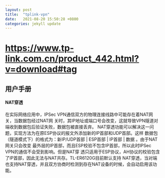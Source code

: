 ```yaml
---
layout: post
title:  "tplink-vpn"
date:   2021-08-20 15:50:28 +0800
categories: jekyll update
---
```


# https://www.tp-link.com.cn/product_442.html?v=download#tag

## 用户手册

#### NAT穿透
在实际网络应用中，IPSec VPN通信双方的物理连接线路中可能存在着NAT网关，当数据包经过NAT网
关时，其IP地址或端口号会改变，这就导致VPN隧道对端收到数据包后验证失败，数据包被直接丢弃。
NAT穿透功能可以解决这一问题，实现方法为在原ESP协议的报文外添加新的IP首部和UDP首部。这样
数据包（隧道模式下）的格式为：新IP/UDP首部 | ESP首部 | IP首部 | 数据 。由于NAT网关只会改变
最外层的IP首部，而且ESP校验不包含IP首部，所以此时IPSec VPN的通信不会受到影响。但是NAT穿
透只适用于ESP协议，AH协议的校验包含了IP首部，因此无法与NAT共存。TL-ER6120G目前默认支持
NAT穿透，当对端也支持NAT穿透，并且双方协商时检测到存在NAT设备的时候，会自动启用该功能。
